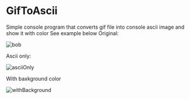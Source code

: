 # GifToAscii
Simple console program that converts gif file into console ascii image and show it with color
See example below
Original:

![bob](https://github.com/AnriiAndrushko/GifToAscii/assets/60018197/9cc5f0db-67a6-4e42-8597-4aa280dc310b)

Ascii only:

![asciiOnly](https://github.com/AnriiAndrushko/GifToAscii/assets/60018197/52abe79d-1d6e-4aba-9875-8a9cdc51ae84)

With baxkground color

![withBackground](https://github.com/AnriiAndrushko/GifToAscii/assets/60018197/0aa3287d-be53-417d-af0d-c4c0879ede1c)
